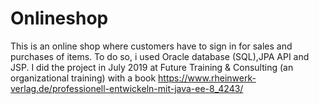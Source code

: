 # Onlineshop
This is an online shop where customers have to sign in for sales and purchases of items. To do so, i used Oracle database (SQL),JPA API and JSP.
I did the project in July 2019 at Future Training & Consulting (an organizational training) with a book https://www.rheinwerk-verlag.de/professionell-entwickeln-mit-java-ee-8_4243/
